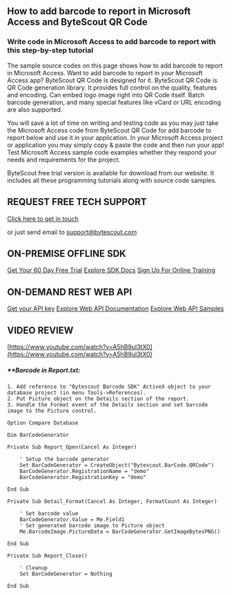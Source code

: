## How to add barcode to report in Microsoft Access and ByteScout QR Code

### Write code in Microsoft Access to add barcode to report with this step-by-step tutorial

The sample source codes on this page shows how to add barcode to report in Microsoft Access. Want to add barcode to report in your Microsoft Access app? ByteScout QR Code is designed for it. ByteScout QR Code is QR Code generation library. It provides full control on the quality, features and encoding. Can embed logo image right into QR Code itself. Batch barcode generation, and many special features like vCard or URL encoding are also supported.

You will save a lot of time on writing and testing code as you may just take the Microsoft Access code from ByteScout QR Code for add barcode to report below and use it in your application. In your Microsoft Access project or application you may simply copy & paste the code and then run your app! Test Microsoft Access sample code examples whether they respond your needs and requirements for the project.

ByteScout free trial version is available for download from our website. It includes all these programming tutorials along with source code samples.

## REQUEST FREE TECH SUPPORT

[Click here to get in touch](https://bytescout.zendesk.com/hc/en-us/requests/new?subject=ByteScout%20QR%20Code%20Question)

or just send email to [support@bytescout.com](mailto:support@bytescout.com?subject=ByteScout%20QR%20Code%20Question) 

## ON-PREMISE OFFLINE SDK 

[Get Your 60 Day Free Trial](https://bytescout.com/download/web-installer?utm_source=github-readme)
[Explore SDK Docs](https://bytescout.com/documentation/index.html?utm_source=github-readme)
[Sign Up For Online Training](https://academy.bytescout.com/)


## ON-DEMAND REST WEB API

[Get your API key](https://pdf.co/documentation/api?utm_source=github-readme)
[Explore Web API Documentation](https://pdf.co/documentation/api?utm_source=github-readme)
[Explore Web API Samples](https://github.com/bytescout/ByteScout-SDK-SourceCode/tree/master/PDF.co%20Web%20API)

## VIDEO REVIEW

[https://www.youtube.com/watch?v=A5hB9ul3tX0](https://www.youtube.com/watch?v=A5hB9ul3tX0)




<!-- code block begin -->

##### ****Barcode in Report.txt:**
    
```
1. Add reference to "Bytescout Barcode SDK" ActiveX object to your database project (in menu Tools->References).
2. Put Picture object on the Details section of the report.
3. Handle the Format event of the Details section and set barcode image to the Picture control.

Option Compare Database

Dim BarCodeGenerator

Private Sub Report_Open(Cancel As Integer)

    ' Setup the barcode generator
    Set BarCodeGenerator = CreateObject("Bytescout.BarCode.QRCode")
    BarCodeGenerator.RegistrationName = "demo"
    BarCodeGenerator.RegistrationKey = "demo"
    
End Sub

Private Sub Detail_Format(Cancel As Integer, FormatCount As Integer)

    ' Set barcode value
    BarCodeGenerator.Value = Me.Field1
    ' Set generated barcode image to Picture object
    Me.BarcodeImage.PictureData = BarCodeGenerator.GetImageBytesPNG()
           
End Sub

Private Sub Report_Close()

    ' Cleanup
    Set BarCodeGenerator = Nothing

End Sub

```

<!-- code block end -->